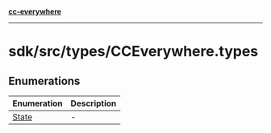 [**cc-everywhere**](../../../../index.md)

***

# sdk/src/types/CCEverywhere.types

## Enumerations

| Enumeration | Description |
| ------ | ------ |
| [State](../cc-everywhere-types/enumerations/state.md) | - |
